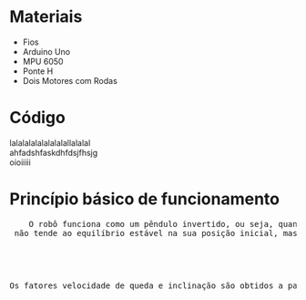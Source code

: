 
<html lang="en-US">

  <head>
    <meta charset='utf-8'>
    <meta http-equiv="X-UA-Compatible" content="chrome=1">
    <meta name="viewport" content="width=device-width,maximum-scale=2">
    <meta name="description" content="Projeto : megazord">

    
   <title>Página do Projeto| balao</title>


  </head>

  <body>




  <p><strong><h1>Materiais</h1></strong></p>

  <ul>
    <li>Fios</li>
    <li>Arduino Uno</li>
    <li>MPU 6050</li>
    <li>Ponte H</li>  
    <li>Dois Motores com Rodas</li>
  
  </ul>

  <p><h1><strong>Código</strong></h1>

  lalalalalalalalalallalalal<br>
  ahfadshfaskdhfdsjfhsjg<br>
  oioiiiii<br>

  <p><strong><h1>Princípio básico de funcionamento</h1></strong></p>
 <p><pre>    O robô funciona como um pêndulo invertido, ou seja, quando começa a oscilar
 não tende ao equilíbrio estável na sua posição inicial, mas à instabilidade. Para que ele permaneça, então, em seu estado inicial há de se reconhecer a velocidade com que ele cai e a inclinação no momento da queda e, com esses dados, acionar o motor e fazê-lo acelerar no sentido da queda para compensá-la e equilibrar o robô. <pre><br>
	<pre>Os fatores velocidade de queda e inclinação são obtidos a partir do MPU 6050 que nada mais é um acelerômetro e giroscópio com atuação nos três eixos (pitch, roll e yaw). Após a análise dos dados recebidos do MPU, o arduino envia um sinal para os motores acionando-os e mantendo o robô equilibrado. <pre></p>

  </p>


  





    
  </body>
</html>

